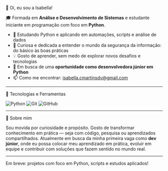 👋 Oi, eu sou a Isabella!

🎓 Formada em **Análise e Desenvolvimento de Sistemas** e estudante iniciante em programação com foco em **Python**.

- 🐍 Estudando Python e aplicando em automações, scripts e análise de dados  
- 🔐 Curiosa e dedicada a entender o mundo da segurança da informação: do básico às boas práticas  
- 💡 Gosto de aprender, sem medo de explorar novos desafios e tecnologias  
- 🤝 Em busca de uma **oportunidade como desenvolvedora júnior em Python**  
- 📫 Como me encontrar: isabella.cmartinsdv@gmail.com 

---

 🧰 Tecnologias e Ferramentas

![Python](https://img.shields.io/badge/-Python-3776AB?style=flat&logo=python&logoColor=white)
![Git](https://img.shields.io/badge/-Git-F05032?style=flat&logo=git&logoColor=white)
![GitHub](https://img.shields.io/badge/-GitHub-181717?style=flat&logo=github&logoColor=white)

---

 🚀 Sobre mim

Sou movida por curiosidade e propósito. Gosto de transformar conhecimento em prática — seja com código, pesquisa ou aprendizados compartilhados. Atualmente em busca da minha primeira vaga como **dev júnior**, onde eu possa colocar meu aprendizado em prática, evoluir em equipe e contribuir com soluções que fazem sentido no mundo real.

---

Em breve: projetos com foco em Python, scripts e estudos aplicados!
